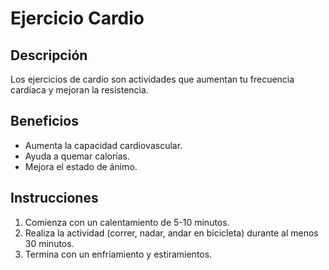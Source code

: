 # Ejercicio Cardio 

## Descripción
Los ejercicios de cardio son actividades que aumentan tu frecuencia cardíaca y mejoran la resistencia.

## Beneficios 
- Aumenta la capacidad cardiovascular.
- Ayuda a quemar calorías.
- Mejora el estado de ánimo.

## Instrucciones
1. Comienza con un calentamiento de 5-10 minutos.
2. Realiza la actividad (correr, nadar, andar en bicicleta) durante al menos 30 minutos.
3. Termina con un enfriamiento y estiramientos.